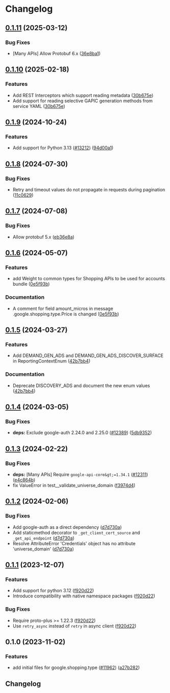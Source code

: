 # Changelog

## [0.1.11](https://github.com/googleapis/google-cloud-python/compare/google-shopping-type-v0.1.10...google-shopping-type-v0.1.11) (2025-03-12)


### Bug Fixes

* [Many APIs] Allow Protobuf 6.x ([36e8ba1](https://github.com/googleapis/google-cloud-python/commit/36e8ba12eac92dd221ac3ddf1061da3845135791))

## [0.1.10](https://github.com/googleapis/google-cloud-python/compare/google-shopping-type-v0.1.9...google-shopping-type-v0.1.10) (2025-02-18)


### Features

* Add REST Interceptors which support reading metadata ([30b675e](https://github.com/googleapis/google-cloud-python/commit/30b675e7e9eaee87f9e7bdf4dc910b01f6a3044f))
* Add support for reading selective GAPIC generation methods from service YAML ([30b675e](https://github.com/googleapis/google-cloud-python/commit/30b675e7e9eaee87f9e7bdf4dc910b01f6a3044f))

## [0.1.9](https://github.com/googleapis/google-cloud-python/compare/google-shopping-type-v0.1.8...google-shopping-type-v0.1.9) (2024-10-24)


### Features

* Add support for Python 3.13 ([#13212](https://github.com/googleapis/google-cloud-python/issues/13212)) ([94d00a1](https://github.com/googleapis/google-cloud-python/commit/94d00a126aa436513d23b25993b7fdc106809441))

## [0.1.8](https://github.com/googleapis/google-cloud-python/compare/google-shopping-type-v0.1.7...google-shopping-type-v0.1.8) (2024-07-30)


### Bug Fixes

* Retry and timeout values do not propagate in requests during pagination ([11c0629](https://github.com/googleapis/google-cloud-python/commit/11c06293cef3391f5fb433d5de26c066943082d0))

## [0.1.7](https://github.com/googleapis/google-cloud-python/compare/google-shopping-type-v0.1.6...google-shopping-type-v0.1.7) (2024-07-08)


### Bug Fixes

* Allow protobuf 5.x ([eb36e8a](https://github.com/googleapis/google-cloud-python/commit/eb36e8a5e779717977132f605aa2ebc3cad78517))

## [0.1.6](https://github.com/googleapis/google-cloud-python/compare/google-shopping-type-v0.1.5...google-shopping-type-v0.1.6) (2024-05-07)


### Features

* add Weight to common types for Shopping APIs to be used for accounts bundle ([0e5f93b](https://github.com/googleapis/google-cloud-python/commit/0e5f93b64a30a39f2110163d00d4e845e7731cd4))


### Documentation

* A comment for field amount_micros in message .google.shopping.type.Price is changed ([0e5f93b](https://github.com/googleapis/google-cloud-python/commit/0e5f93b64a30a39f2110163d00d4e845e7731cd4))

## [0.1.5](https://github.com/googleapis/google-cloud-python/compare/google-shopping-type-v0.1.4...google-shopping-type-v0.1.5) (2024-03-27)


### Features

* Add DEMAND_GEN_ADS and DEMAND_GEN_ADS_DISCOVER_SURFACE in ReportingContextEnum ([42b7bb4](https://github.com/googleapis/google-cloud-python/commit/42b7bb4f5ecfa377d391adfa4dab855e134b69dc))


### Documentation

* Deprecate DISCOVERY_ADS and document the new enum values ([42b7bb4](https://github.com/googleapis/google-cloud-python/commit/42b7bb4f5ecfa377d391adfa4dab855e134b69dc))

## [0.1.4](https://github.com/googleapis/google-cloud-python/compare/google-shopping-type-v0.1.3...google-shopping-type-v0.1.4) (2024-03-05)


### Bug Fixes

* **deps:** Exclude google-auth 2.24.0 and 2.25.0 ([#12389](https://github.com/googleapis/google-cloud-python/issues/12389)) ([5db9352](https://github.com/googleapis/google-cloud-python/commit/5db93528a1ad20825d4d12dcf5fdf9624879f2ce))

## [0.1.3](https://github.com/googleapis/google-cloud-python/compare/google-shopping-type-v0.1.2...google-shopping-type-v0.1.3) (2024-02-22)


### Bug Fixes

* **deps:** [Many APIs] Require `google-api-core&gt;=1.34.1` ([#12311](https://github.com/googleapis/google-cloud-python/issues/12311)) ([e4c864b](https://github.com/googleapis/google-cloud-python/commit/e4c864b3e67c7f7f33dfb0d2107fa138492ad338))
* fix ValueError in test__validate_universe_domain ([f3974d4](https://github.com/googleapis/google-cloud-python/commit/f3974d46a9ba9f549e31251ebc2daeb6b9b4745a))

## [0.1.2](https://github.com/googleapis/google-cloud-python/compare/google-shopping-type-v0.1.1...google-shopping-type-v0.1.2) (2024-02-06)


### Bug Fixes

* Add google-auth as a direct dependency ([d7d730a](https://github.com/googleapis/google-cloud-python/commit/d7d730acd3b1da86b996fa18c81272f1c9a00406))
* Add staticmethod decorator to `_get_client_cert_source` and `_get_api_endpoint` ([d7d730a](https://github.com/googleapis/google-cloud-python/commit/d7d730acd3b1da86b996fa18c81272f1c9a00406))
* Resolve AttributeError 'Credentials' object has no attribute 'universe_domain' ([d7d730a](https://github.com/googleapis/google-cloud-python/commit/d7d730acd3b1da86b996fa18c81272f1c9a00406))

## [0.1.1](https://github.com/googleapis/google-cloud-python/compare/google-shopping-type-v0.1.0...google-shopping-type-v0.1.1) (2023-12-07)


### Features

* Add support for python 3.12 ([f920d22](https://github.com/googleapis/google-cloud-python/commit/f920d22f59fbd31822252b9677416a6cd436eba2))
* Introduce compatibility with native namespace packages ([f920d22](https://github.com/googleapis/google-cloud-python/commit/f920d22f59fbd31822252b9677416a6cd436eba2))


### Bug Fixes

* Require proto-plus &gt;= 1.22.3 ([f920d22](https://github.com/googleapis/google-cloud-python/commit/f920d22f59fbd31822252b9677416a6cd436eba2))
* Use `retry_async` instead of `retry` in async client ([f920d22](https://github.com/googleapis/google-cloud-python/commit/f920d22f59fbd31822252b9677416a6cd436eba2))

## 0.1.0 (2023-11-02)


### Features

* add initial files for google.shopping.type ([#11962](https://github.com/googleapis/google-cloud-python/issues/11962)) ([a27b282](https://github.com/googleapis/google-cloud-python/commit/a27b282db23cfca969c7572dfabef09bfe759387))

## Changelog

